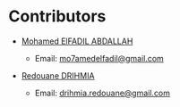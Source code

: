 # Contributors

- <a href="https://www.linkedin.com/in/mohamedelfadil/" target="_blank">Mohamed ElFADIL ABDALLAH</a>
  - Email: [mo7amedelfadil@gmail.com](mailto:mo7amedelfadil@gmail.com)

- <a href="https://www.linkedin.com/in/rdrihmia/" target="_blank">Redouane DRIHMIA</a>
  - Email: [drihmia.redouane@gmail.com](mailto:drihmia.redouane@gmail.com)


